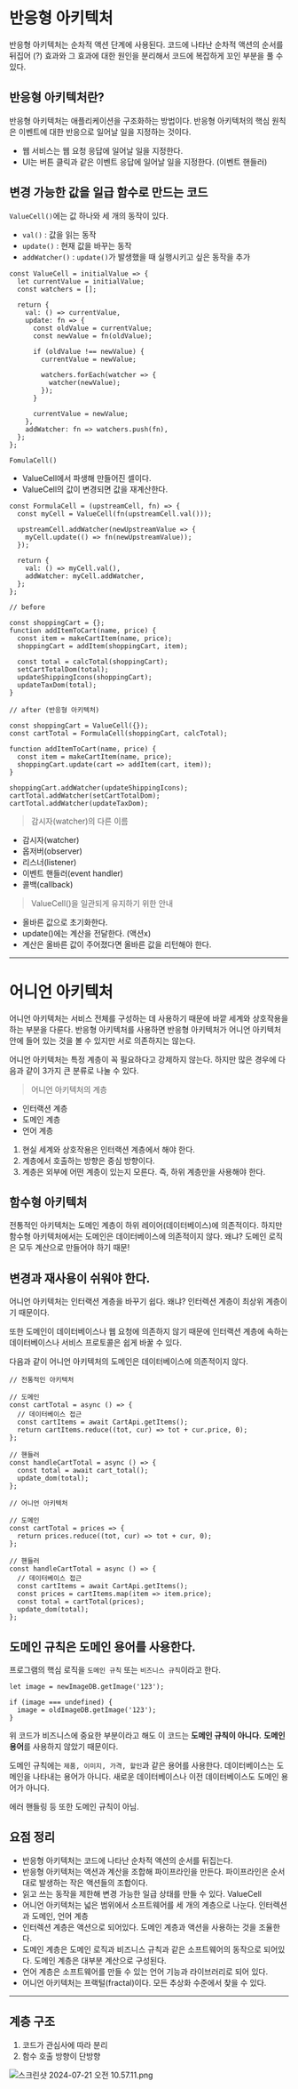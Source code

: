 # 반응형 아키텍처

반응형 아키텍처는 순차적 액션 단계에 사용된다. 코드에 나타난 순차적 액션의 순서를 뒤집어 (?) 효과와 그 효과에 대한 원인을 분리해서 코드에 복잡하게 꼬인 부분을 풀 수 있다.

## 반응형 아키텍처란?

반응형 아키텍처는 애플리케이션을 구조화하는 방법이다. 반응형 아키텍처의 핵심 원칙은 이벤트에 대한 반응으로 일어날 일을 지정하는 것이다.

- 웹 서비스는 웹 요청 응답에 일어날 일을 지정한다.
- UI는 버튼 클릭과 같은 이벤트 응답에 일어날 일을 지정한다. (이벤트 핸들러)

## 변경 가능한 값을 일급 함수로 만드는 코드

`ValueCell()`에는 값 하나와 세 개의 동작이 있다.

- `val()` : 값을 읽는 동작
- `update()` : 현재 값을 바꾸는 동작
- `addWatcher()` : `update()`가 발생했을 때 실행시키고 싶은 동작을 추가

```tsx
const ValueCell = initialValue => {
  let currentValue = initialValue;
  const watchers = [];

  return {
    val: () => currentValue,
    update: fn => {
      const oldValue = currentValue;
      const newValue = fn(oldValue);

      if (oldValue !== newValue) {
        currentValue = newValue;

        watchers.forEach(watcher => {
          watcher(newValue);
        });
      }

      currentValue = newValue;
    },
    addWatcher: fn => watchers.push(fn),
  };
};
```

`FomulaCell()`

- ValueCell에서 파생해 만들어진 셀이다.
- ValueCell의 값이 변경되면 값을 재계산한다.

```tsx
const FormulaCell = (upstreamCell, fn) => {
  const myCell = ValueCell(fn(upstreamCell.val()));

  upstreamCell.addWatcher(newUpstreamValue => {
    myCell.update(() => fn(newUpstreamValue));
  });

  return {
    val: () => myCell.val(),
    addWatcher: myCell.addWatcher,
  };
};
```

```tsx
// before

const shoppingCart = {};
function addItemToCart(name, price) {
  const item = makeCartItem(name, price);
  shoppingCart = addItem(shoppingCart, item);

  const total = calcTotal(shoppingCart);
  setCartTotalDom(total);
  updateShippingIcons(shoppingCart);
  updateTaxDom(total);
}

// after (반응형 아키텍처)

const shoppingCart = ValueCell({});
const cartTotal = FormulaCell(shoppingCart, calcTotal);

function addItemToCart(name, price) {
  const item = makeCartItem(name, price);
  shoppingCart.update(cart => addItem(cart, item));
}

shoppingCart.addWatcher(updateShippingIcons);
cartTotal.addWatcher(setCartTotalDom);
cartTotal.addWatcher(updateTaxDom);
```

> 감시자(watcher)의 다른 이름

- 감시자(watcher)
- 옵저버(observer)
- 리스너(listener)
- 이벤트 핸들러(event handler)
- 콜백(callback)

> ValueCell()을 일관되게 유지하기 위한 안내

- 올바른 값으로 초기화한다.
- update()에는 계산을 전달한다. (액션x)
- 계산은 올바른 값이 주어졌다면 올바른 값을 리턴해야 한다.

---

# 어니언 아키텍처

어니언 아키텍처는 서비스 전체를 구성하는 데 사용하기 때문에 바깥 세계와 상호작용을 하는 부분을 다룬다. 반응형 아키텍처를 사용하면 반응형 아키텍처가 어니언 아키텍처 안에 들어 있는 것을 볼 수 있지만 서로 의존하지는 않는다.

어니언 아키텍처는 특정 계층이 꼭 필요하다고 강제하지 않는다. 하지만 많은 경우에 다음과 같이 3가지 큰 분류로 나눌 수 있다.

> 어니언 아키텍처의 계층

- 인터랙션 계층
- 도메인 계층
- 언어 계층

1. 현실 세계와 상호작용은 인터랙션 계층에서 해야 한다.
2. 계층에서 호출하는 방향은 중심 방향이다.
3. 계층은 외부에 어떤 계층이 있는지 모른다. 즉, 하위 계층만을 사용해야 한다.

## 함수형 아키텍처

전통적인 아키텍처는 도메인 계층이 하위 레이어(데이터베이스)에 의존적이다. 하지만 함수형 아키텍처에서는 도메인은 데이터베이스에 의존적이지 않다. 왜냐? 도메인 로직은 모두 계산으로 만들어야 하기 때문!

## 변경과 재사용이 쉬워야 한다.

어니언 아키텍처는 인터랙션 계층을 바꾸기 쉽다. 왜냐? 인터렉션 계층이 최상위 계층이기 때문이다.

또한 도메인이 데이터베이스나 웹 요청에 의존하지 않기 때문에 인터랙션 계층에 속하는 데이터베이스나 서비스 프로토콜은 쉽게 바꿀 수 있다.

다음과 같이 어니언 아키텍처의 도메인은 데이터베이스에 의존적이지 않다.

```tsx
// 전통적인 아키텍처

// 도메인
const cartTotal = async () => {
  // 데이터베이스 접근
  const cartItems = await CartApi.getItems();
  return cartItems.reduce((tot, cur) => tot + cur.price, 0);
};

// 핸들러
const handleCartTotal = async () => {
  const total = await cart_total();
  update_dom(total);
};

// 어니언 아키텍처

// 도메인
const cartTotal = prices => {
  return prices.reduce((tot, cur) => tot + cur, 0);
};

// 핸들러
const handleCartTotal = async () => {
  // 데이터베이스 접근
  const cartItems = await CartApi.getItems();
  const prices = cartItems.map(item => item.price);
  const total = cartTotal(prices);
  update_dom(total);
};
```

## 도메인 규칙은 도메인 용어를 사용한다.

프로그램의 핵심 로직을 `도메인 규칙` 또는 `비즈니스 규칙`이라고 한다.

```tsx
let image = newImageDB.getImage('123');

if (image === undefined) {
  image = oldImageDB.getImage('123');
}
```

위 코드가 비즈니스에 중요한 부분이라고 해도 이 코드는 **도메인 규칙이 아니다.** **도메인 용어**를 사용하지 않았기 때문이다.

도메인 규칙에는 `제품, 이미지, 가격, 할인`과 같은 용어를 사용한다. 데이터베이스는 도메인을 나타내는 용어가 아니다. 새로운 데이터베이스나 이전 데이터베이스도 도메인 용어가 아니다.

에러 핸들링 등 또한 도메인 규칙이 아님.

## 요점 정리

- 반응형 아키텍처는 코드에 나타난 순차적 액션의 순서를 뒤집는다.
- 반응형 아키텍처는 액션과 계산을 조합해 파이프라인을 만든다. 파이프라인은 순서대로 발생하는 작은 액션들의 조합이다.
- 읽고 쓰는 동작을 제한해 변경 가능한 일급 상태를 만들 수 있다. ValueCell
- 어니언 아키텍처는 넓은 범위에서 소프트웨어를 세 개의 계층으로 나눈다. 인터렉션과 도메인, 언어 계층
- 인터렉션 계층은 액션으로 되어있다. 도메인 계층과 액션을 사용하는 것을 조율한다.
- 도메인 계층은 도메인 로직과 비즈니스 규칙과 같은 소프트웨어의 동작으로 되어있다. 도메인 계층은 대부분 계산으로 구성된다.
- 언어 계층은 소프트웨어를 만들 수 있는 언어 기능과 라이브러리로 되어 있다.
- 어니언 아키텍처는 프랙털(fractal)이다. 모든 추상화 수준에서 찾을 수 있다.

---

## 계층 구조

1. 코드가 관심사에 따라 분리
2. 함수 호출 방향이 단방향

![스크린샷 2024-07-21 오전 10.57.11.png](https://prod-files-secure.s3.us-west-2.amazonaws.com/ffec1084-1129-4d3a-a98c-c6b07be598af/660e9dd1-ac69-4a9a-a966-58413a3c085f/%E1%84%89%E1%85%B3%E1%84%8F%E1%85%B3%E1%84%85%E1%85%B5%E1%86%AB%E1%84%89%E1%85%A3%E1%86%BA_2024-07-21_%E1%84%8B%E1%85%A9%E1%84%8C%E1%85%A5%E1%86%AB_10.57.11.png)
